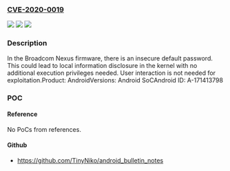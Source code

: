 ### [CVE-2020-0019](https://cve.mitre.org/cgi-bin/cvename.cgi?name=CVE-2020-0019)
![](https://img.shields.io/static/v1?label=Product&message=Android&color=blue)
![](https://img.shields.io/static/v1?label=Version&message=n%2Fa&color=blue)
![](https://img.shields.io/static/v1?label=Vulnerability&message=Information%20Disclosure&color=brighgreen)

### Description

In the Broadcom Nexus firmware, there is an insecure default password. This could lead to local information disclosure in the kernel with no additional execution privileges needed. User interaction is not needed for exploitation.Product: AndroidVersions: Android SoCAndroid ID: A-171413798

### POC

#### Reference
No PoCs from references.

#### Github
- https://github.com/TinyNiko/android_bulletin_notes

